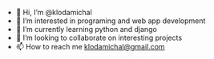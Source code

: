 - 👋 Hi, I’m @klodamichal
- 👀 I’m interested in programing and web app development 
- 🌱 I’m currently learning python and django
- 💞️ I’m looking to collaborate on interesting projects
- 📫 How to reach me klodamichal@gmail.com

<!---
klodamichal/klodamichal is a ✨ special ✨ repository because its `README.md` (this file) appears on your GitHub profile.
You can click the Preview link to take a look at your changes.
--->
